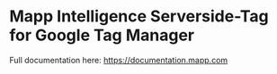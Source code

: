 # Mapp Intelligence Serverside-Tag for Google Tag Manager

Full documentation here: https://documentation.mapp.com

